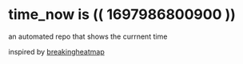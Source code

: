 # time_now is (( 1697986800900 ))

an automated repo that shows the currnent time

inspired by [breakingheatmap](https://github.com/breakingheatmap/breakingheatmap)